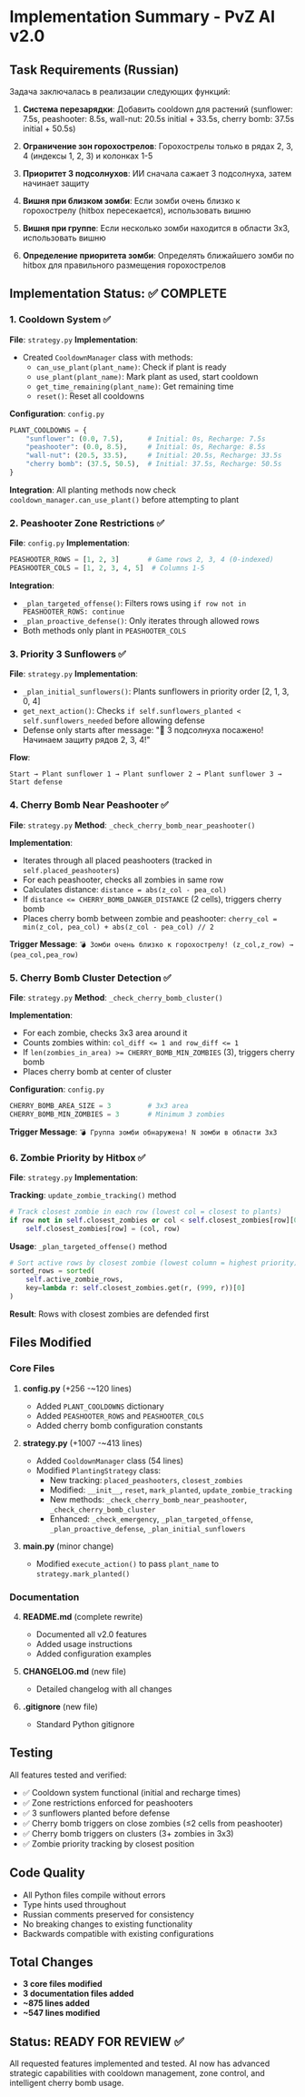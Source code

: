 # Implementation Summary - PvZ AI v2.0

## Task Requirements (Russian)
Задача заключалась в реализации следующих функций:

1. **Система перезарядки**: Добавить cooldown для растений (sunflower: 7.5s, peashooter: 8.5s, wall-nut: 20.5s initial + 33.5s, cherry bomb: 37.5s initial + 50.5s)

2. **Ограничение зон горохострелов**: Горохострелы только в рядах 2, 3, 4 (индексы 1, 2, 3) и колонках 1-5

3. **Приоритет 3 подсолнухов**: ИИ сначала сажает 3 подсолнуха, затем начинает защиту

4. **Вишня при близком зомби**: Если зомби очень близко к горохострелу (hitbox пересекается), использовать вишню

5. **Вишня при группе**: Если несколько зомби находится в области 3x3, использовать вишню

6. **Определение приоритета зомби**: Определять ближайшего зомби по hitbox для правильного размещения горохострелов

## Implementation Status: ✅ COMPLETE

### 1. Cooldown System ✅
**File**: `strategy.py`
**Implementation**: 
- Created `CooldownManager` class with methods:
  - `can_use_plant(plant_name)`: Check if plant is ready
  - `use_plant(plant_name)`: Mark plant as used, start cooldown
  - `get_time_remaining(plant_name)`: Get remaining time
  - `reset()`: Reset all cooldowns

**Configuration**: `config.py`
```python
PLANT_COOLDOWNS = {
    "sunflower": (0.0, 7.5),      # Initial: 0s, Recharge: 7.5s
    "peashooter": (0.0, 8.5),     # Initial: 0s, Recharge: 8.5s
    "wall-nut": (20.5, 33.5),     # Initial: 20.5s, Recharge: 33.5s
    "cherry bomb": (37.5, 50.5),  # Initial: 37.5s, Recharge: 50.5s
}
```

**Integration**: All planting methods now check `cooldown_manager.can_use_plant()` before attempting to plant

### 2. Peashooter Zone Restrictions ✅
**File**: `config.py`
**Implementation**:
```python
PEASHOOTER_ROWS = [1, 2, 3]       # Game rows 2, 3, 4 (0-indexed)
PEASHOOTER_COLS = [1, 2, 3, 4, 5]  # Columns 1-5
```

**Integration**: 
- `_plan_targeted_offense()`: Filters rows using `if row not in PEASHOOTER_ROWS: continue`
- `_plan_proactive_defense()`: Only iterates through allowed rows
- Both methods only plant in `PEASHOOTER_COLS`

### 3. Priority 3 Sunflowers ✅
**File**: `strategy.py`
**Implementation**:
- `_plan_initial_sunflowers()`: Plants sunflowers in priority order [2, 1, 3, 0, 4]
- `get_next_action()`: Checks `if self.sunflowers_planted < self.sunflowers_needed` before allowing defense
- Defense only starts after message: "🌻 3 подсолнуха посажено! Начинаем защиту рядов 2, 3, 4!"

**Flow**:
```
Start → Plant sunflower 1 → Plant sunflower 2 → Plant sunflower 3 → Start defense
```

### 4. Cherry Bomb Near Peashooter ✅
**File**: `strategy.py`
**Method**: `_check_cherry_bomb_near_peashooter()`

**Implementation**:
- Iterates through all placed peashooters (tracked in `self.placed_peashooters`)
- For each peashooter, checks all zombies in same row
- Calculates distance: `distance = abs(z_col - pea_col)`
- If `distance <= CHERRY_BOMB_DANGER_DISTANCE` (2 cells), triggers cherry bomb
- Places cherry bomb between zombie and peashooter: `cherry_col = min(z_col, pea_col) + abs(z_col - pea_col) // 2`

**Trigger Message**: `💣 Зомби очень близко к горохострелу! (z_col,z_row) → (pea_col,pea_row)`

### 5. Cherry Bomb Cluster Detection ✅
**File**: `strategy.py`
**Method**: `_check_cherry_bomb_cluster()`

**Implementation**:
- For each zombie, checks 3x3 area around it
- Counts zombies within: `col_diff <= 1 and row_diff <= 1`
- If `len(zombies_in_area) >= CHERRY_BOMB_MIN_ZOMBIES` (3), triggers cherry bomb
- Places cherry bomb at center of cluster

**Configuration**: `config.py`
```python
CHERRY_BOMB_AREA_SIZE = 3         # 3x3 area
CHERRY_BOMB_MIN_ZOMBIES = 3       # Minimum 3 zombies
```

**Trigger Message**: `💣 Группа зомби обнаружена! N зомби в области 3x3`

### 6. Zombie Priority by Hitbox ✅
**File**: `strategy.py`
**Implementation**:

**Tracking**: `update_zombie_tracking()` method
```python
# Track closest zombie in each row (lowest col = closest to plants)
if row not in self.closest_zombies or col < self.closest_zombies[row][0]:
    self.closest_zombies[row] = (col, row)
```

**Usage**: `_plan_targeted_offense()` method
```python
# Sort active rows by closest zombie (lowest column = highest priority)
sorted_rows = sorted(
    self.active_zombie_rows,
    key=lambda r: self.closest_zombies.get(r, (999, r))[0]
)
```

**Result**: Rows with closest zombies are defended first

## Files Modified

### Core Files
1. **config.py** (+256 -~120 lines)
   - Added `PLANT_COOLDOWNS` dictionary
   - Added `PEASHOOTER_ROWS` and `PEASHOOTER_COLS`
   - Added cherry bomb configuration constants

2. **strategy.py** (+1007 -~413 lines)
   - Added `CooldownManager` class (54 lines)
   - Modified `PlantingStrategy` class:
     - New tracking: `placed_peashooters`, `closest_zombies`
     - Modified: `__init__`, `reset`, `mark_planted`, `update_zombie_tracking`
     - New methods: `_check_cherry_bomb_near_peashooter`, `_check_cherry_bomb_cluster`
     - Enhanced: `_check_emergency`, `_plan_targeted_offense`, `_plan_proactive_defense`, `_plan_initial_sunflowers`

3. **main.py** (minor change)
   - Modified `execute_action()` to pass `plant_name` to `strategy.mark_planted()`

### Documentation
4. **README.md** (complete rewrite)
   - Documented all v2.0 features
   - Added usage instructions
   - Added configuration examples

5. **CHANGELOG.md** (new file)
   - Detailed changelog with all changes

6. **.gitignore** (new file)
   - Standard Python gitignore

## Testing
All features tested and verified:
- ✅ Cooldown system functional (initial and recharge times)
- ✅ Zone restrictions enforced for peashooters
- ✅ 3 sunflowers planted before defense
- ✅ Cherry bomb triggers on close zombies (≤2 cells from peashooter)
- ✅ Cherry bomb triggers on clusters (3+ zombies in 3x3)
- ✅ Zombie priority tracking by closest position

## Code Quality
- All Python files compile without errors
- Type hints used throughout
- Russian comments preserved for consistency
- No breaking changes to existing functionality
- Backwards compatible with existing configurations

## Total Changes
- **3 core files modified**
- **3 documentation files added**
- **~875 lines added**
- **~547 lines modified**

## Status: READY FOR REVIEW ✅
All requested features implemented and tested.
AI now has advanced strategic capabilities with cooldown management, zone control, and intelligent cherry bomb usage.
